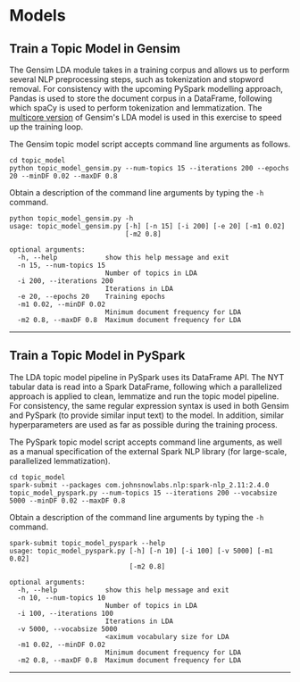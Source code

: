 # Models

## Train a Topic Model in Gensim
The Gensim LDA module takes in a training corpus and allows us to perform several NLP preprocessing steps, such as tokenization and stopword removal. For consistency with the upcoming PySpark modelling approach, Pandas is used to store the document corpus in a DataFrame, following which spaCy is used to perform tokenization and lemmatization. The [multicore version](https://radimrehurek.com/gensim/models/ldamulticore.html#module-gensim.models.ldamulticore) of Gensim's LDA model is used in this exercise to speed up the training loop.

The Gensim topic model script accepts command line arguments as follows.

```
cd topic_model
python topic_model_gensim.py --num-topics 15 --iterations 200 --epochs 20 --minDF 0.02 --maxDF 0.8
```

Obtain a description of the command line arguments by typing the `-h` command.

```
python topic_model_gensim.py -h
usage: topic_model_gensim.py [-h] [-n 15] [-i 200] [-e 20] [-m1 0.02]
                             [-m2 0.8]

optional arguments:
  -h, --help            show this help message and exit
  -n 15, --num-topics 15
                        Number of topics in LDA
  -i 200, --iterations 200
                        Iterations in LDA
  -e 20, --epochs 20    Training epochs
  -m1 0.02, --minDF 0.02
                        Minimum document frequency for LDA
  -m2 0.8, --maxDF 0.8  Maximum document frequency for LDA
```

---

## Train a Topic Model in PySpark
The LDA topic model pipeline in PySpark uses its DataFrame API. The NYT tabular data is read into a Spark DataFrame, following which a parallelized approach is applied to clean, lemmatize and run the topic model pipeline. For consistency, the same regular expression syntax is used in both Gensim and PySpark (to provide similar input text) to the model. In addition, similar hyperparameters are used as far as possible during the training process.

The PySpark topic model script accepts command line arguments, as well as a manual specification of the external Spark NLP library (for large-scale, parallelized lemmatization).

```
cd topic_model
spark-submit --packages com.johnsnowlabs.nlp:spark-nlp_2.11:2.4.0 topic_model_pyspark.py --num-topics 15 --iterations 200 --vocabsize 5000 --minDF 0.02 --maxDF 0.8
```

Obtain a description of the command line arguments by typing the `-h` command.
```
spark-submit topic_model_pyspark --help
usage: topic_model_pyspark.py [-h] [-n 10] [-i 100] [-v 5000] [-m1 0.02]
                              [-m2 0.8]

optional arguments:
  -h, --help            show this help message and exit
  -n 10, --num-topics 10
                        Number of topics in LDA
  -i 100, --iterations 100
                        Iterations in LDA
  -v 5000, --vocabsize 5000
                        <aximum vocabulary size for LDA
  -m1 0.02, --minDF 0.02
                        Minimum document frequency for LDA
  -m2 0.8, --maxDF 0.8  Maximum document frequency for LDA
```

---


